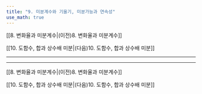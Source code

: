 ```yaml
---
title: "9. 미분계수와 기울기, 미분가능과 연속성"
use_math: true
---
```

[[8. 변화율과 미분계수|(이전)8. 변화율과 미분계수]]

[[10. 도함수, 합과 상수배 미분|(다음)10. 도함수, 합과 상수배 미분]]

***




***

[[8. 변화율과 미분계수|(이전)8. 변화율과 미분계수]]

[[10. 도함수, 합과 상수배 미분|(다음)10. 도함수, 합과 상수배 미분]]